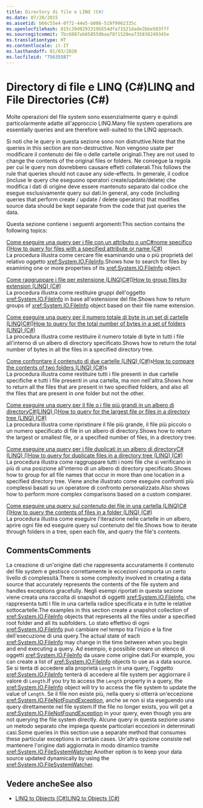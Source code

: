 ```yaml
---
title: Directory di file e LINQ (C#)
ms.date: 07/20/2015
ms.assetid: b66c55e4-0f72-44e5-b086-519f9962335c
ms.openlocfilehash: 815c39d9293319b554dfa71521dade2bbe503fff
ms.sourcegitcommit: 7bc6887ab658550baa78f1520ea735838249345e
ms.translationtype: HT
ms.contentlocale: it-IT
ms.lasthandoff: 01/03/2020
ms.locfileid: "75635587"
---
```

# <a name="linq-and-file-directories-c"></a><span data-ttu-id="fdcb0-102">Directory di file e LINQ (C#)</span><span class="sxs-lookup"><span data-stu-id="fdcb0-102">LINQ and File Directories (C#)</span></span>
<span data-ttu-id="fdcb0-103">Molte operazioni del file system sono essenzialmente query e quindi particolarmente adatte all'approccio LINQ.</span><span class="sxs-lookup"><span data-stu-id="fdcb0-103">Many file system operations are essentially queries and are therefore well-suited to the LINQ approach.</span></span>  
  
 <span data-ttu-id="fdcb0-104">Si noti che le query in questa sezione sono non distruttive.</span><span class="sxs-lookup"><span data-stu-id="fdcb0-104">Note that the queries in this section are non-destructive.</span></span> <span data-ttu-id="fdcb0-105">Non vengono usate per modificare il contenuto dei file o delle cartelle originali.</span><span class="sxs-lookup"><span data-stu-id="fdcb0-105">They are not used to change the contents of the original files or folders.</span></span> <span data-ttu-id="fdcb0-106">Ne consegue la regola per cui le query non dovrebbero causare effetti collaterali.</span><span class="sxs-lookup"><span data-stu-id="fdcb0-106">This follows the rule that queries should not cause any side-effects.</span></span> <span data-ttu-id="fdcb0-107">In generale, il codice (incluse le query che eseguono operatori create/update/delete) che modifica i dati di origine deve essere mantenuto separato dal codice che esegue esclusivamente query sui dati.</span><span class="sxs-lookup"><span data-stu-id="fdcb0-107">In general, any code (including queries that perform create / update / delete operators) that modifies source data should be kept separate from the code that just queries the data.</span></span>  
  
 <span data-ttu-id="fdcb0-108">Questa sezione contiene i seguenti argomenti:</span><span class="sxs-lookup"><span data-stu-id="fdcb0-108">This section contains the following topics:</span></span>  
  
 [<span data-ttu-id="fdcb0-109">Come eseguire una query per i file con un attributo o unC#nome specifico ()</span><span class="sxs-lookup"><span data-stu-id="fdcb0-109">How to query for files with a specified attribute or name (C#)</span></span>](./how-to-query-for-files-with-a-specified-attribute-or-name.md)  
 <span data-ttu-id="fdcb0-110">La procedura illustra come cercare file esaminando una o più proprietà del relativo oggetto <xref:System.IO.FileInfo>.</span><span class="sxs-lookup"><span data-stu-id="fdcb0-110">Shows how to search for files by examining one or more properties of its <xref:System.IO.FileInfo> object.</span></span>  
  
 [<span data-ttu-id="fdcb0-111">Come raggruppare i file per estensione (LINQ)C#()</span><span class="sxs-lookup"><span data-stu-id="fdcb0-111">How to group files by extension (LINQ) (C#)</span></span>](./how-to-group-files-by-extension-linq.md)  
 <span data-ttu-id="fdcb0-112">La procedura illustra come restituire gruppi dell'oggetto <xref:System.IO.FileInfo> in base all'estensione del file.</span><span class="sxs-lookup"><span data-stu-id="fdcb0-112">Shows how to return groups of <xref:System.IO.FileInfo> object based on their file name extension.</span></span>  
  
 [<span data-ttu-id="fdcb0-113">Come eseguire una query per il numero totale di byte in un set di cartelle (LINQ)C#()</span><span class="sxs-lookup"><span data-stu-id="fdcb0-113">How to query for the total number of bytes in a set of folders (LINQ) (C#)</span></span>](./how-to-query-for-the-total-number-of-bytes-in-a-set-of-folders-linq.md)  
 <span data-ttu-id="fdcb0-114">La procedura illustra come restituire il numero totale di byte in tutti i file all'interno di un albero di directory specificato.</span><span class="sxs-lookup"><span data-stu-id="fdcb0-114">Shows how to return the total number of bytes in all the files in a specified directory tree.</span></span>  
  
 <span data-ttu-id="fdcb0-115">[Come confrontare il contenuto di due cartelle (LINQ) (C#)](./how-to-compare-the-contents-of-two-folders-linq.md)s</span><span class="sxs-lookup"><span data-stu-id="fdcb0-115">[How to compare the contents of two folders (LINQ) (C#)](./how-to-compare-the-contents-of-two-folders-linq.md)s</span></span>  
 <span data-ttu-id="fdcb0-116">La procedura illustra come restituire tutti i file presenti in due cartelle specifiche e tutti i file presenti in una cartella, ma non nell'altra.</span><span class="sxs-lookup"><span data-stu-id="fdcb0-116">Shows how to return all the files that are present in two specified folders, and also all the files that are present in one folder but not the other.</span></span>  
  
 [<span data-ttu-id="fdcb0-117">Come eseguire una query per il file o i file più grandi in un albero di directoryC#(LINQ) ()</span><span class="sxs-lookup"><span data-stu-id="fdcb0-117">How to query for the largest file or files in a directory tree (LINQ) (C#)</span></span>](./how-to-query-for-the-largest-file-or-files-in-a-directory-tree-linq.md)  
 <span data-ttu-id="fdcb0-118">La procedura illustra come ripristinare il file più grande, il file più piccolo o un numero specificato di file in un albero di directory.</span><span class="sxs-lookup"><span data-stu-id="fdcb0-118">Shows how to return the largest or smallest file, or a specified number of files, in a directory tree.</span></span>  
  
 [<span data-ttu-id="fdcb0-119">Come eseguire una query per i file duplicati in un albero di directoryC#(LINQ) ()</span><span class="sxs-lookup"><span data-stu-id="fdcb0-119">How to query for duplicate files in a directory tree (LINQ) (C#)</span></span>](./how-to-query-for-duplicate-files-in-a-directory-tree-linq.md)  
 <span data-ttu-id="fdcb0-120">La procedura illustra come raggruppare tutti i nomi file che si verificano in più di una posizione all'interno di un albero di directory specificato.</span><span class="sxs-lookup"><span data-stu-id="fdcb0-120">Shows how to group for all file names that occur in more than one location in a specified directory tree.</span></span> <span data-ttu-id="fdcb0-121">Viene anche illustrato come eseguire confronti più complessi basati su un operatore di confronto personalizzato.</span><span class="sxs-lookup"><span data-stu-id="fdcb0-121">Also shows how to perform more complex comparisons based on a custom comparer.</span></span>  
  
 [<span data-ttu-id="fdcb0-122">Come eseguire una query sul contenuto dei file in una cartella (LINQ)C#()</span><span class="sxs-lookup"><span data-stu-id="fdcb0-122">How to query the contents of files in a folder (LINQ) (C#)</span></span>](./how-to-query-the-contents-of-files-in-a-folder-lin.md)  
 <span data-ttu-id="fdcb0-123">La procedura illustra come eseguire l'iterazione nelle cartelle in un albero, aprire ogni file ed eseguire query sul contenuto del file.</span><span class="sxs-lookup"><span data-stu-id="fdcb0-123">Shows how to iterate through folders in a tree, open each file, and query the file's contents.</span></span>  
  
## <a name="comments"></a><span data-ttu-id="fdcb0-124">Comments</span><span class="sxs-lookup"><span data-stu-id="fdcb0-124">Comments</span></span>  
 <span data-ttu-id="fdcb0-125">La creazione di un'origine dati che rappresenta accuratamente il contenuto del file system e gestisce correttamente le eccezioni comporta un certo livello di complessità.</span><span class="sxs-lookup"><span data-stu-id="fdcb0-125">There is some complexity involved in creating a data source that accurately represents the contents of the file system and handles exceptions gracefully.</span></span> <span data-ttu-id="fdcb0-126">Negli esempi riportati in questa sezione viene creata una raccolta di snapshot di oggetti <xref:System.IO.FileInfo>, che rappresenta tutti i file in una cartella radice specificata e in tutte le relative sottocartelle.</span><span class="sxs-lookup"><span data-stu-id="fdcb0-126">The examples in this section create a snapshot collection of <xref:System.IO.FileInfo> objects that represents all the files under a specified root folder and all its subfolders.</span></span> <span data-ttu-id="fdcb0-127">Lo stato effettivo di ogni <xref:System.IO.FileInfo> può cambiare nel tempo tra l'inizio e la fine dell'esecuzione di una query.</span><span class="sxs-lookup"><span data-stu-id="fdcb0-127">The actual state of each <xref:System.IO.FileInfo> may change in the time between when you begin and end executing a query.</span></span> <span data-ttu-id="fdcb0-128">Ad esempio, è possibile creare un elenco di oggetti <xref:System.IO.FileInfo> da usare come origine dati.</span><span class="sxs-lookup"><span data-stu-id="fdcb0-128">For example, you can create a list of <xref:System.IO.FileInfo> objects to use as a data source.</span></span> <span data-ttu-id="fdcb0-129">Se si tenta di accedere alla proprietà `Length` in una query, l'oggetto <xref:System.IO.FileInfo> tenterà di accedere al file system per aggiornare il valore di `Length`.</span><span class="sxs-lookup"><span data-stu-id="fdcb0-129">If you try to access the `Length` property in a query, the <xref:System.IO.FileInfo> object will try to access the file system to update the value of `Length`.</span></span> <span data-ttu-id="fdcb0-130">Se il file non esiste più, nella query si otterrà un'eccezione <xref:System.IO.FileNotFoundException>, anche se non si sta eseguendo una query direttamente nel file system.</span><span class="sxs-lookup"><span data-stu-id="fdcb0-130">If the file no longer exists, you will get a <xref:System.IO.FileNotFoundException> in your query, even though you are not querying the file system directly.</span></span> <span data-ttu-id="fdcb0-131">Alcune query in questa sezione usano un metodo separato che impiega queste particolari eccezioni in determinati casi.</span><span class="sxs-lookup"><span data-stu-id="fdcb0-131">Some queries in this section use a separate method that consumes these particular exceptions in certain cases.</span></span> <span data-ttu-id="fdcb0-132">Un'altra opzione consiste nel mantenere l'origine dati aggiornata in modo dinamico tramite <xref:System.IO.FileSystemWatcher>.</span><span class="sxs-lookup"><span data-stu-id="fdcb0-132">Another option is to keep your data source updated dynamically by using the <xref:System.IO.FileSystemWatcher>.</span></span>  
  
## <a name="see-also"></a><span data-ttu-id="fdcb0-133">Vedere anche</span><span class="sxs-lookup"><span data-stu-id="fdcb0-133">See also</span></span>

- [<span data-ttu-id="fdcb0-134">LINQ to Objects (C#)</span><span class="sxs-lookup"><span data-stu-id="fdcb0-134">LINQ to Objects (C#)</span></span>](./linq-to-objects.md)
